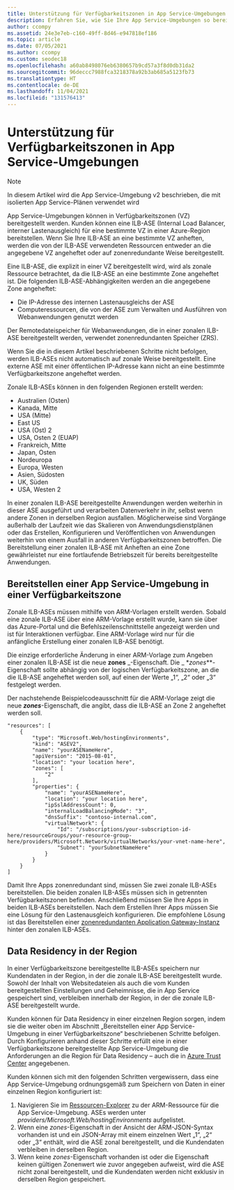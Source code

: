 ```yaml
---
title: Unterstützung für Verfügbarkeitszonen in App Service-Umgebungen
description: Erfahren Sie, wie Sie Ihre App Service-Umgebungen so bereitstellen, dass Ihre Apps zonenredundant sind.
author: ccompy
ms.assetid: 24e3e7eb-c160-49ff-8d46-e947818ef186
ms.topic: article
ms.date: 07/05/2021
ms.author: ccompy
ms.custom: seodec18
ms.openlocfilehash: a60ab8498076eb6380657b9cd57a3f8d0db31da2
ms.sourcegitcommit: 96deccc7988fca3218378a92b3ab685a5123fb73
ms.translationtype: HT
ms.contentlocale: de-DE
ms.lasthandoff: 11/04/2021
ms.locfileid: "131576413"
---
```

# <a name="availability-zone-support-for-app-service-environments"></a>Unterstützung für Verfügbarkeitszonen in App Service-Umgebungen

> [!NOTE]
> In diesem Artikel wird die App Service-Umgebung v2 beschrieben, die mit isolierten App Service-Plänen verwendet wird
> 

App Service-Umgebungen können in Verfügbarkeitszonen (VZ) bereitgestellt werden.  Kunden können eine ILB-ASE (Internal Load Balancer, interner Lastenausgleich) für eine bestimmte VZ in einer Azure-Region bereitstellen. Wenn Sie Ihre ILB-ASE an eine bestimmte VZ anheften, werden die von der ILB-ASE verwendeten Ressourcen entweder an die angegebene VZ angeheftet oder auf zonenredundante Weise bereitgestellt.  

Eine ILB-ASE, die explizit in einer VZ bereitgestellt wird, wird als zonale Ressource betrachtet, da die ILB-ASE an eine bestimmte Zone angeheftet ist. Die folgenden ILB-ASE-Abhängigkeiten werden an die angegebene Zone angeheftet:

- Die IP-Adresse des internen Lastenausgleichs der ASE
- Computeressourcen, die von der ASE zum Verwalten und Ausführen von Webanwendungen genutzt werden

Der Remotedateispeicher für Webanwendungen, die in einer zonalen ILB-ASE bereitgestellt werden, verwendet zonenredundanten Speicher (ZRS).

Wenn Sie die in diesem Artikel beschriebenen Schritte nicht befolgen, werden ILB-ASEs nicht automatisch auf zonale Weise bereitgestellt. Eine externe ASE mit einer öffentlichen IP-Adresse kann nicht an eine bestimmte Verfügbarkeitszone angeheftet werden. 

Zonale ILB-ASEs können in den folgenden Regionen erstellt werden:

- Australien (Osten)
- Kanada, Mitte
- USA (Mitte)
- East US
- USA (Ost) 2
- USA, Osten 2 (EUAP)
- Frankreich, Mitte 
- Japan, Osten
- Nordeuropa
- Europa, Westen
- Asien, Südosten
- UK, Süden
- USA, Westen 2

In einer zonalen ILB-ASE bereitgestellte Anwendungen werden weiterhin in dieser ASE ausgeführt und verarbeiten Datenverkehr in ihr, selbst wenn andere Zonen in derselben Region ausfallen.  Möglicherweise sind Vorgänge außerhalb der Laufzeit wie das Skalieren von Anwendungsdienstplänen oder das Erstellen, Konfigurieren und Veröffentlichen von Anwendungen weiterhin von einem Ausfall in anderen Verfügbarkeitszonen betroffen. Die Bereitstellung einer zonalen ILB-ASE mit Anheften an eine Zone gewährleistet nur eine fortlaufende Betriebszeit für bereits bereitgestellte Anwendungen.

## <a name="how-to-deploy-an-app-service-environment-in-an-availability-zone"></a>Bereitstellen einer App Service-Umgebung in einer Verfügbarkeitszone ##

Zonale ILB-ASEs müssen mithilfe von ARM-Vorlagen erstellt werden. Sobald eine zonale ILB-ASE über eine ARM-Vorlage erstellt wurde, kann sie über das Azure-Portal und die Befehlszeilenschnittstelle angezeigt werden und ist für Interaktionen verfügbar.  Eine ARM-Vorlage wird nur für die anfängliche Erstellung einer zonalen ILB-ASE benötigt.

Die einzige erforderliche Änderung in einer ARM-Vorlage zum Angeben einer zonalen ILB-ASE ist die neue **zones** _-Eigenschaft. Die _ *_zones_**-Eigenschaft sollte abhängig von der logischen Verfügbarkeitszone, an die die ILB-ASE angeheftet werden soll, auf einen der Werte „1“, „2“ oder „3“ festgelegt werden.

Der nachstehende Beispielcodeausschnitt für die ARM-Vorlage zeigt die neue ***zones***-Eigenschaft, die angibt, dass die ILB-ASE an Zone 2 angeheftet werden soll.

```
"resources": [
    {
        "type": "Microsoft.Web/hostingEnvironments",
        "kind": "ASEV2",
        "name": "yourASENameHere",
        "apiVersion": "2015-08-01",
        "location": "your location here",
        "zones": [
            "2"
        ],
        "properties": {
            "name": "yourASENameHere",
            "location": "your location here",
            "ipSslAddressCount": 0,
            "internalLoadBalancingMode": "3",
            "dnsSuffix": "contoso-internal.com",
            "virtualNetwork": {
                "Id": "/subscriptions/your-subscription-id-here/resourceGroups/your-resource-group-here/providers/Microsoft.Network/virtualNetworks/your-vnet-name-here",
                "Subnet": "yourSubnetNameHere"
            }
        }
    }
]
```

Damit Ihre Apps zonenredundant sind, müssen Sie zwei zonale ILB-ASEs bereitstellen. Die beiden zonalen ILB-ASEs müssen sich in getrennten Verfügbarkeitszonen befinden. Anschließend müssen Sie Ihre Apps in beiden ILB-ASEs bereitstellen. Nach dem Erstellen Ihrer Apps müssen Sie eine Lösung für den Lastenausgleich konfigurieren. Die empfohlene Lösung ist das Bereitstellen einer [zonenredundanten Application Gateway-Instanz](../../application-gateway/application-gateway-autoscaling-zone-redundant.md) hinter den zonalen ILB-ASEs. 

## <a name="in-region-data-residency"></a>Data Residency in der Region ##

In einer Verfügbarkeitszone bereitgestellte ILB-ASEs speichern nur Kundendaten in der Region, in der die zonale ILB-ASE bereitgestellt wurde. Sowohl der Inhalt von Websitedateien als auch die vom Kunden bereitgestellten Einstellungen und Geheimnisse, die in App Service gespeichert sind, verbleiben innerhalb der Region, in der die zonale ILB-ASE bereitgestellt wurde.

Kunden können für Data Residency in einer einzelnen Region sorgen, indem sie die weiter oben im Abschnitt „Bereitstellen einer App Service-Umgebung in einer Verfügbarkeitszone“ beschriebenen Schritte befolgen. Durch Konfigurieren anhand dieser Schritte erfüllt eine in einer Verfügbarkeitszone bereitgestellte App Service-Umgebung die Anforderungen an die Region für Data Residency – auch die in [Azure Trust Center](https://azuredatacentermap.azurewebsites.net/) angegebenen.

Kunden können sich mit den folgenden Schritten vergewissern, dass eine App Service-Umgebung ordnungsgemäß zum Speichern von Daten in einer einzelnen Region konfiguriert ist: 

1. Navigieren Sie im [Ressourcen-Explorer](https://resources.azure.com) zu der ARM-Ressource für die App Service-Umgebung.  ASEs werden unter *providers/Microsoft.Web/hostingEnvironments* aufgelistet.
2. Wenn eine *zones*-Eigenschaft in der Ansicht der ARM-JSON-Syntax vorhanden ist und ein JSON-Array mit einem einzelnen Wert „1“, „2“ oder „3“ enthält, wird die ASE zonal bereitgestellt, und die Kundendaten verbleiben in derselben Region.
2. Wenn keine *zones*-Eigenschaft vorhanden ist oder die Eigenschaft keinen gültigen Zonenwert wie zuvor angegeben aufweist, wird die ASE nicht zonal bereitgestellt, und die Kundendaten werden nicht exklusiv in derselben Region gespeichert.
